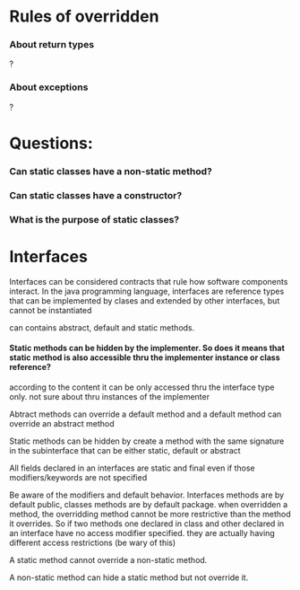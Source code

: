 # Rules of overridden
### About return types
?
### About exceptions
?


# Questions:

### Can static classes have a non-static method?
### Can static classes have a constructor?
### What is the purpose of static classes?

# Interfaces
Interfaces can be considered contracts that rule how software components interact. In the java programming language, interfaces are reference types that can be implemented by clases and extended by other interfaces, but cannot be instantiated

can contains abstract, default and static methods. 

#### Static methods can be hidden by the implementer. So does it means that static method is also accessible thru the implementer instance or class reference? 

according to the content it can be only accessed thru the interface type only. not sure about thru instances of the implementer

Abtract methods can override a default method and a default method can override an abstract method

Static methods can be hidden by create a method with the same signature in the subinterface that can be either static, default or abstract

All fields declared in an interfaces are static and final even if those modifiers/keywords are not specified

Be aware of the modifiers and default behavior. Interfaces methods are by default public, classes methods are by default package. when overridden a method, the overridding method cannot be more restrictive than the method it overrides. So if two methods one declared in class and other declared in an interface have no access modifier specified. they are actually having different access restrictions (be wary of this)

A static method cannot override a non-static method.

A non-static method can hide a static method but not override it.

#
